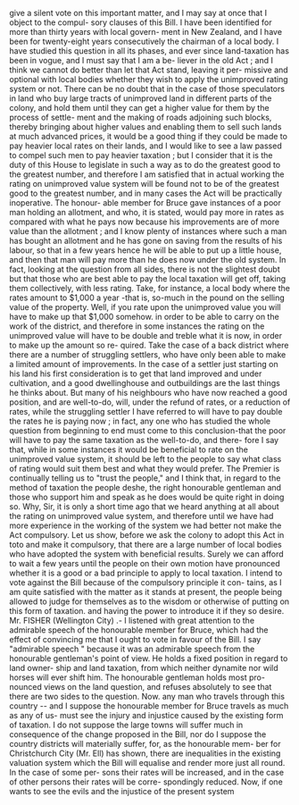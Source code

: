 give a silent vote on this important matter, and I may say at once that I object to the compul- sory clauses of this Bill. I have been identified for more than thirty years with local govern- ment in New Zealand, and I have been for twenty-eight years consecutively the chairman of a local body. I have studied this question in all its phases, and ever since land-taxation has been in vogue, and I must say that I am a be- liever in the old Act ; and I think we cannot do better than let that Act stand, leaving it per- missive and optional with local bodies whether they wish to apply the unimproved rating system or not. There can be no doubt that in the case of those speculators in land who buy large tracts of unimproved land in different parts of the colony, and hold them until they can get a higher value for them by the process of settle- ment and the making of roads adjoining such blocks, thereby bringing about higher values and enabling them to sell such lands at much advanced prices, it would be a good thing if they could be made to pay heavier local rates on their lands, and I would like to see a law passed to compel such men to pay heavier taxation ; but I consider that it is the duty of this House to legislate in such a way as to do the greatest good to the greatest number, and therefore I am satisfied that in actual working the rating on unimproved value system will be found not to be of the greatest good to the greatest number, and in many cases the Act will be practically inoperative. The honour- able member for Bruce gave instances of a poor man holding an allotment, and who, it is stated, would pay more in rates as compared with what he pays now because his improvements are of more value than the allotment ; and I know plenty of instances where such a man has bought an allotment and he has gone on saving from the results of his labour, so that in a few years hence he will be able to put up a little house, and then that man will pay more than he does now under the old system. In fact, looking at the question from all sides, there is not the slightest doubt but that those who are best able to pay the local taxation will get off, taking them collectively, with less rating. Take, for instance, a local body where the rates amount to $1,000 a year -that is, so-much in the pound on the selling value of the property. Well, if you rate upon the unimproved value you will have to make up that $1,000 somehow. in order to be able to carry on the work of the district, and therefore in some instances the rating on the unimproved value will have to be double and treble what it is now, in order to make up the amount so re- quired. Take the case of a back district where there are a number of struggling settlers, who have only been able to make a limited amount of improvements. In the case of a settler just starting on his land his first consideration is to get that land improved and under cultivation, and a good dwellinghouse and outbuildings are the last things he thinks about. But many of his neighbours who have now reached a good position, and are well-to-do, will, under the refund of rates, or a reduction of rates, while the struggling settler I have referred to will have to pay double the rates he is paying now ; in fact, any one who has studied the whole question from beginning to end must come to this conclusion-that the poor will have to pay the same taxation as the well-to-do, and there- fore I say that, while in some instances it would be beneficial to rate on the unimproved value system, it should be left to the people to say what class of rating would suit them best and what they would prefer. The Premier is continually telling us to "trust the people," and I think that, in regard to the method of taxation the people deshe, the right honourable gentleman and those who support him and speak as he does would be quite right in doing so. Why, Sir, it is only a short time ago that we heard anything at all about the rating on unimproved value system, and therefore until we have had more experience in the working of the system we had better not make the Act compulsory. Let us show, before we ask the colony to adopt this Act in toto and make it compulsory, that there are a large number of local bodies who have adopted the system with beneficial results. Surely we can afford to wait a few years until the people on their own motion have pronounced whether it is a good or a bad principle to apply to local taxation. I intend to vote against the Bill because of the compulsory principle it con- tains, as I am quite satisfied with the matter as it stands at present, the people being allowed to judge for themselves as to the wisdom or otherwise of putting on this form of taxation. and having the power to introduce it if they so desire. Mr. FISHER (Wellington City) .- I listened with great attention to the admirable speech of the honourable member for Bruce, which had the effect of convincing me that I ought to vote in favour of the Bill. I say "admirable speech " because it was an admirable speech from the honourable gentleman's point of view. He holds a fixed position in regard to land owner- ship and land taxation, from which neither dynamite nor wild horses will ever shift him. The honourable gentleman holds most pro- nounced views on the land question, and refuses absolutely to see that there are two sides to the question. Now. any man who travels through this country -- and I suppose the honourable member for Bruce travels as much as any of us- must see the injury and injustice caused by the existing form of taxation. I do not suppose the large towns will suffer much in consequence of the change proposed in the Bill, nor do I suppose the country districts will materially suffer, for, as the honourable mem- ber for Christchurch City (Mr. Ell) has shown, there are inequalities in the existing valuation system which the Bill will equalise and render more just all round. In the case of some per- sons their rates will be increased, and in the case of other persons their rates will be corre- spondingly reduced. Now, if one wants to see the evils and the injustice of the present system 